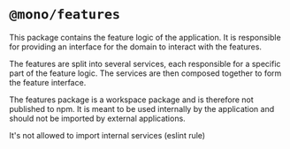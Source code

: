 # `@mono/features`

This package contains the feature logic of the application. It is responsible for providing an interface for the domain to interact with the features.

The features are split into several services, each responsible for a specific part of the feature logic. The services are then composed together to form the feature interface.

The features package is a workspace package and is therefore not published to npm. It is meant to be used internally by the application and should not be imported by external applications.

It's not allowed to import internal services (eslint rule)